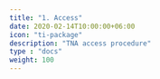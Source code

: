 ```yaml
---
title: "1. Access"
date: 2020-02-14T10:00:00+06:00
icon: "ti-package"
description: "TNA access procedure"
type : "docs"
weight: 100
---
```

